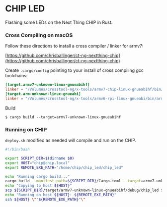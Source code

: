 # CHIP LED

Flashing some LEDs on the Next Thing CHIP in Rust.

### Cross Compiling on macOS

Follow these directions to install a cross compiler / linker for armv7:

[https://github.com/chrisballinger/ct-ng-nextthing-chip](https://github.com/chrisballinger/ct-ng-nextthing-chip)

Create `.cargo/config` pointing to your install of cross compiling gcc toolchains:

```toml
[target.armv7-unknown-linux-gnueabihf]
linker = "/Volumes/crosstool-ng/x-tools/armv7-chip-linux-gnueabihf/bin/armv7-chip-linux-gnueabihf-gcc"
[target.arm-unknown-linux-gnueabi]
linker = "/Volumes/crosstool-ng/x-tools/armv6-rpi-linux-gnueabi/bin/armv6-rpi-linux-gnueabi-gcc"
```

Build

```
$ cargo build --target=armv7-unknown-linux-gnueabihf
```

### Running on CHIP

`deploy.sh` modified as needed will compile and run on the CHIP.

```bash
#!/bin/bash

export SCRIPT_DIR=$(dirname $0)
export HOST="chip@chip.local"
export REMOTE_EXE_PATH="/home/chip/chip_led/chip_led"

echo "Running cargo build..."
cargo build --manifest-path=${SCRIPT_DIR}/Cargo.toml --target=armv7-unknown-linux-gnueabihf
echo "Copying to host ${HOST}"
scp ${SCRIPT_DIR}/target/armv7-unknown-linux-gnueabihf/debug/chip_led ${HOST}:${REMOTE_EXE_PATH}
echo "Running on host ${HOST}: ${REMOTE_EXE_PATH}"
ssh ${HOST} \""${REMOTE_EXE_PATH}"\"
```
